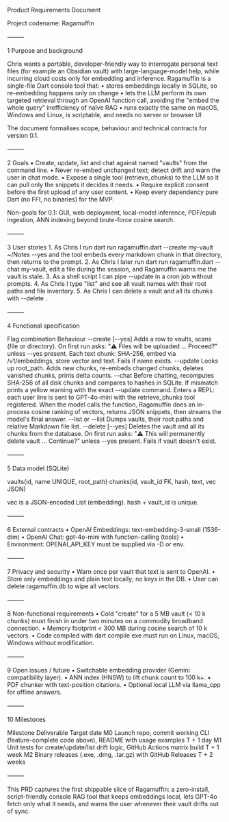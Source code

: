 Product Requirements Document

Project codename: Ragamuffin

⸻

1  Purpose and background

Chris wants a portable, developer-friendly way to interrogate personal text files (for example an Obsidian vault) with large-language-model help, while incurring cloud costs only for embedding and inference.  Ragamuffin is a single-file Dart console tool that:
	•	stores embeddings locally in SQLite, so re-embedding happens only on change
	•	lets the LLM perform its own targeted retrieval through an OpenAI function call, avoiding the "embed the whole query" inefficiency of naïve RAG
	•	runs exactly the same on macOS, Windows and Linux, is scriptable, and needs no server or browser UI

The document formalises scope, behaviour and technical contracts for version 0.1.

⸻

2  Goals
	•	Create, update, list and chat against named "vaults" from the command line.
	•	Never re-embed unchanged text; detect drift and warn the user in chat mode.
	•	Expose a single tool (retrieve_chunks) to the LLM so it can pull only the snippets it decides it needs.
	•	Require explicit consent before the first upload of any user content.
	•	Keep every dependency pure Dart (no FFI, no binaries) for the MVP.

Non-goals for 0.1: GUI, web deployment, local-model inference, PDF/epub ingestion, ANN indexing beyond brute-force cosine search.

⸻

3  User stories
	1.	As Chris I run
dart run ragamuffin.dart --create my-vault ~/Notes --yes
and the tool embeds every markdown chunk in that directory, then returns to the prompt.
	2.	As Chris I later run
dart run ragamuffin.dart --chat my-vault,
edit a file during the session, and Ragamuffin warns me the vault is stale.
	3.	As a shell script I can pipe --update in a cron job without prompts.
	4.	As Chris I type "list" and see all vault names with their root paths and file inventory.
	5.	As Chris I can delete a vault and all its chunks with --delete <name>.

⸻

4  Functional specification

Flag combination	Behaviour
--create <name> <path> [--yes]	Adds a row to vaults, scans <path> (file or directory).  On first run asks: "⚠️ Files will be uploaded … Proceed?" unless --yes present.  Each text chunk: SHA-256, embed via /v1/embeddings, store vector and text.  Fails if name exists.
--update <name>	Looks up root_path.  Adds new chunks, re-embeds changed chunks, deletes vanished chunks, prints delta counts.
--chat <name>	Before chatting, recomputes SHA-256 of all disk chunks and compares to hashes in SQLite.  If mismatch prints a yellow warning with the exact --update command.  Enters a REPL: each user line is sent to GPT-4o-mini with the retrieve_chunks tool registered.  When the model calls the function, Ragamuffin does an in-process cosine ranking of vectors, returns JSON snippets, then streams the model's final answer.
--list or --list <name>	Dumps vaults, their root paths and relative Markdown file list.
--delete <name> [--yes]	Deletes the vault and all its chunks from the database. On first run asks: "⚠️ This will permanently delete vault ... Continue?" unless --yes present. Fails if vault doesn't exist.


⸻

5  Data model (SQLite)

vaults(id, name UNIQUE, root_path)
chunks(id, vault_id FK, hash, text, vec JSON)

vec is a JSON-encoded List<double> (embedding). hash + vault_id is unique.

⸻

6  External contracts
	•	OpenAI Embeddings: text-embedding-3-small (1536-dim)
	•	OpenAI Chat: gpt-4o-mini with function-calling (tools)
	•	Environment: OPENAI_API_KEY must be supplied via -D or env.

⸻

7  Privacy and security
	•	Warn once per vault that text is sent to OpenAI.
	•	Store only embeddings and plain text locally; no keys in the DB.
	•	User can delete ragamuffin.db to wipe all vectors.

⸻

8  Non-functional requirements
	•	Cold "create" for a 5 MB vault (< 10 k chunks) must finish in under two minutes on a commodity broadband connection.
	•	Memory footprint < 300 MB during cosine search of 10 k vectors.
	•	Code compiled with dart compile exe must run on Linux, macOS, Windows without modification.

⸻

9  Open issues / future
	•	Switchable embedding provider (Gemini compatibility layer).
	•	ANN index (HNSW) to lift chunk count to 100 k+.
	•	PDF chunker with text-position citations.
	•	Optional local LLM via llama_cpp for offline answers.

⸻

10  Milestones

Milestone	Deliverable	Target date
M0	Launch repo, commit working CLI (feature-complete code above), README with usage examples	T + 1 day
M1	Unit tests for create/update/list drift logic, GitHub Actions matrix build	T + 1 week
M2	Binary releases (.exe, .dmg, .tar.gz) with GitHub Releases	T + 2 weeks


⸻

This PRD captures the first shippable slice of Ragamuffin: a zero-install, script-friendly console RAG tool that keeps embeddings local, lets GPT-4o fetch only what it needs, and warns the user whenever their vault drifts out of sync.